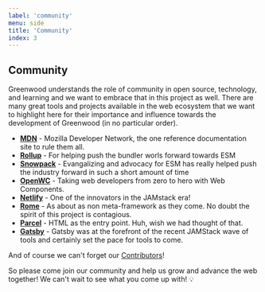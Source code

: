 ```yaml
---
label: 'community'
menu: side
title: 'Community'
index: 3
---
```


## Community

Greenwood understands the role of community in open source, technology, and learning and we want to embrace that in this project as well.  There are many great tools and projects available in the web ecosystem that we want to highlight here for their importance and influence towards the development of Greenwood (in no particular order).

- [**MDN**](https://developer.mozilla.org/) - Mozilla Developer Network, the one reference documentation site to rule them all.
- [**Rollup**](https://rollupjs.org/) - For helping push the bundler worls forward towards ESM
- [**Snowpack**](https://www.snowpack.dev/) - Evangalizing and advocacy for ESM has really helped push the industry forward in such a short amount of time
- [**OpenWC**](https://open-wc.org/) - Taking web developers from zero to hero with Web Components.
- [**Netlify**](https://www.netlify.com/) - One of the innovators in the JAMstack era!
- [**Rome**](https://rome.tools/) - As about as non meta-framework as they come.  No doubt the spirit of this project is contagious.
- [**Parcel**](https://parceljs.org/) - HTML as the entry point.  Huh, wish we had thought of that.
- [**Gatsby**](https://www.gatsbyjs.com/) - Gatsby was at the forefront of the recent JAMStack wave of tools and certainly set the pace for tools to come.



And of course we can't forget our [Contributors](https://github.com/ProjectEvergreen/greenwood/graphs/contributors)!

So please come join our community and help us grow and advance the web together!  We can't wait to see what you come up with! 💡